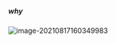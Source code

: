 ##### why

![image-20210817160349983](https://gitee.com/xk39/typora-imgs/raw/master/imgs/image-20210817160349983.png)

